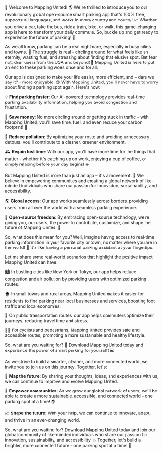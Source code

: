 🚨 Welcome to Mapping United! 🌎 We're thrilled to introduce you to our revolutionary global open-source smart parking app that's 100% free, supports all languages, and works in every country and county! 📈 Whether you drive a car, take the bus, ride a train, bike, or walk, this game-changing app is here to transform your daily commute. So, buckle up and get ready to experience the future of parking! 🚗

As we all know, parking can be a real nightmare, especially in busy cities and towns. 🤯 The struggle is real – circling around for what feels like an eternity, wasting fuel, and stressing about finding that elusive spot. But fear not, dear users from the USA and beyond! 🌟 Mapping United is here to put an end to these parking woes once and for all.

Our app is designed to make your life easier, more efficient, and – dare we say it? – more enjoyable! 😊 With Mapping United, you'll never have to worry about finding a parking spot again. Here's how:

💡 **Find parking faster**: Our AI-powered technology provides real-time parking availability information, helping you avoid congestion and frustration.

💸 **Save money**: No more circling around or getting stuck in traffic – with Mapping United, you'll save time, fuel, and even reduce your carbon footprint! 🌿

🚗 **Reduce pollution**: By optimizing your route and avoiding unnecessary detours, you'll contribute to a cleaner, greener environment.

🕰️ **Regain lost time**: With our app, you'll have more time for the things that matter – whether it's catching up on work, enjoying a cup of coffee, or simply relaxing before your day begins! ☕️

But Mapping United is more than just an app – it's a movement. 🌊 We believe in empowering communities and creating a global network of like-minded individuals who share our passion for innovation, sustainability, and accessibility.

🌎 **Global access**: Our app works seamlessly across borders, providing users from all over the world with a seamless parking experience.

💬 **Open-source freedom**: By embracing open-source technology, we're giving you, our users, the power to contribute, customize, and shape the future of Mapping United. 🤝

So, what does this mean for you? Well, imagine having access to real-time parking information in your favorite city or town, no matter where you are in the world! 🌟 It's like having a personal parking assistant at your fingertips.

Let me share some real-world scenarios that highlight the positive impact Mapping United can have:

🏙️ In bustling cities like New York or Tokyo, our app helps reduce congestion and air pollution by providing users with optimized parking routes.

🏠 In small towns and rural areas, Mapping United makes it easier for residents to find parking near local businesses and services, boosting foot traffic and local economies.

🚂 On public transportation routes, our app helps commuters optimize their journeys, reducing travel time and stress.

🚴‍♀️ For cyclists and pedestrians, Mapping United provides safe and accessible routes, promoting a more sustainable and healthy lifestyle.

So, what are you waiting for? 🤔 Download Mapping United today and experience the power of smart parking for yourself! 💻

As we strive to build a smarter, cleaner, and more connected world, we invite you to join us on this journey. Together, let's:

🌟 **Map the future**: By sharing your thoughts, ideas, and experiences with us, we can continue to improve and evolve Mapping United.

💪 **Empower communities**: As we grow our global network of users, we'll be able to create a more sustainable, accessible, and connected world – one parking spot at a time! 🌎

📈 **Shape the future**: With your help, we can continue to innovate, adapt, and thrive in an ever-changing world.

So, what are you waiting for? Download Mapping United today and join our global community of like-minded individuals who share our passion for innovation, sustainability, and accessibility. 💥 Together, let's build a brighter, more connected future – one parking spot at a time! 🌟